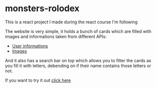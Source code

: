 # monsters-rolodex
This is a react project I made during the react course I'm following

The website is very simple, it holds a bunch of cards which are filled with images and informations taken from different APIs:
- [User informations](https://jsonplaceholder.typicode.com/users)
- [Images](https://robohash.org/)

And it also has a search bar on top which allows you to filter the cards as you fill it with letters, debending on if their name contains those letters or not.

If you want to try it out [click here](https://danielerognini.github.io/monsters-rolodex/)
